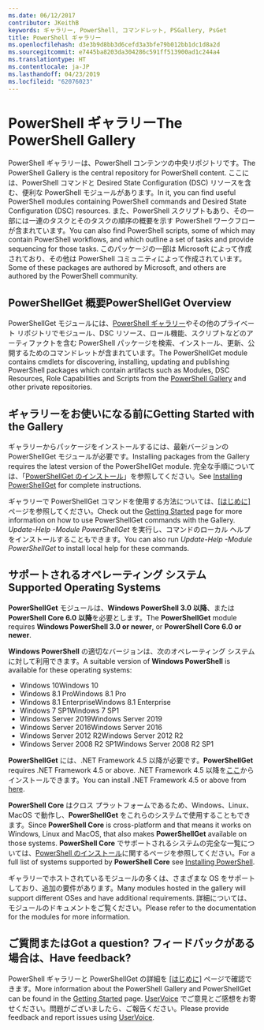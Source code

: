 ```yaml
---
ms.date: 06/12/2017
contributor: JKeithB
keywords: ギャラリー, PowerShell, コマンドレット, PSGallery, PsGet
title: PowerShell ギャラリー
ms.openlocfilehash: d3e3b9d8bb3d6cefd3a3bfe79b012bb1dc1d8a2d
ms.sourcegitcommit: e7445ba8203da304286c591ff513900ad1c244a4
ms.translationtype: HT
ms.contentlocale: ja-JP
ms.lasthandoff: 04/23/2019
ms.locfileid: "62076023"
---
```

# <a name="the-powershell-gallery"></a><span data-ttu-id="63818-103">PowerShell ギャラリー</span><span class="sxs-lookup"><span data-stu-id="63818-103">The PowerShell Gallery</span></span>

<span data-ttu-id="63818-104">PowerShell ギャラリーは、PowerShell コンテンツの中央リポジトリです。</span><span class="sxs-lookup"><span data-stu-id="63818-104">The PowerShell Gallery is the central repository for PowerShell content.</span></span> <span data-ttu-id="63818-105">ここには、PowerShell コマンドと Desired State Configuration (DSC) リソースを含む、便利な PowerShell モジュールがあります。</span><span class="sxs-lookup"><span data-stu-id="63818-105">In it, you can find useful PowerShell modules containing PowerShell commands and Desired State Configuration (DSC) resources.</span></span>
<span data-ttu-id="63818-106">また、PowerShell スクリプトもあり、その一部には一連のタスクとそのタスクの順序の概要を示す PowerShell ワークフローが含まれています。</span><span class="sxs-lookup"><span data-stu-id="63818-106">You can also find PowerShell scripts, some of which may contain PowerShell workflows, and which outline a set of tasks and provide sequencing for those tasks.</span></span> <span data-ttu-id="63818-107">このパッケージの一部は Microsoft によって作成されており、その他は PowerShell コミュニティによって作成されています。</span><span class="sxs-lookup"><span data-stu-id="63818-107">Some of these packages are authored by Microsoft, and others are authored by the PowerShell community.</span></span>

## <a name="powershellget-overview"></a><span data-ttu-id="63818-108">PowerShellGet 概要</span><span class="sxs-lookup"><span data-stu-id="63818-108">PowerShellGet Overview</span></span>

<span data-ttu-id="63818-109">PowerShellGet モジュールには、[PowerShell ギャラリー](https://www.PowerShellGallery.com)やその他のプライベート リポジトリでモジュール、DSC リソース、ロール機能、スクリプトなどのアーティファクトを含む PowerShell パッケージを検索、インストール、更新、公開するためのコマンドレットが含まれています。</span><span class="sxs-lookup"><span data-stu-id="63818-109">The PowerShellGet module contains cmdlets for discovering, installing, updating and publishing PowerShell packages which contain artifacts such as Modules, DSC Resources, Role Capabilities and Scripts from the [PowerShell Gallery](https://www.PowerShellGallery.com) and other private repositories.</span></span>

## <a name="getting-started-with-the-gallery"></a><span data-ttu-id="63818-110">ギャラリーをお使いになる前に</span><span class="sxs-lookup"><span data-stu-id="63818-110">Getting Started with the Gallery</span></span>

<span data-ttu-id="63818-111">ギャラリーからパッケージをインストールするには、最新バージョンの PowerShellGet モジュールが必要です。</span><span class="sxs-lookup"><span data-stu-id="63818-111">Installing packages from the Gallery requires the latest version of the PowerShellGet module.</span></span>
<span data-ttu-id="63818-112">完全な手順については、「[PowerShellGet のインストール](installing-psget.md)」を参照してください。</span><span class="sxs-lookup"><span data-stu-id="63818-112">See [Installing PowerShellGet](installing-psget.md) for complete instructions.</span></span>

<span data-ttu-id="63818-113">ギャラリーで PowerShellGet コマンドを使用する方法については、[[はじめに]](getting-started.md) ページを参照してください。</span><span class="sxs-lookup"><span data-stu-id="63818-113">Check out the [Getting Started](getting-started.md) page for more information on how to use PowerShellGet commands with the Gallery.</span></span> <span data-ttu-id="63818-114">*Update-Help -Module PowerShellGet* を実行し、コマンドのローカル ヘルプをインストールすることもできます。</span><span class="sxs-lookup"><span data-stu-id="63818-114">You can also run *Update-Help -Module PowerShellGet* to install local help for these commands.</span></span>

## <a name="supported-operating-systems"></a><span data-ttu-id="63818-115">サポートされるオペレーティング システム</span><span class="sxs-lookup"><span data-stu-id="63818-115">Supported Operating Systems</span></span>

<span data-ttu-id="63818-116">**PowerShellGet** モジュールは、**Windows PowerShell 3.0 以降**、または **PowerShell Core 6.0 以降**を必要とします。</span><span class="sxs-lookup"><span data-stu-id="63818-116">The **PowerShellGet** module requires **Windows PowerShell 3.0 or newer**, or **PowerShell Core 6.0 or newer**.</span></span>

<span data-ttu-id="63818-117">**Windows PowerShell** の適切なバージョンは、次のオペレーティング システムに対して利用できます。</span><span class="sxs-lookup"><span data-stu-id="63818-117">A suitable version of **Windows PowerShell** is available for these operating systems:</span></span>

- <span data-ttu-id="63818-118">Windows 10</span><span class="sxs-lookup"><span data-stu-id="63818-118">Windows 10</span></span>
- <span data-ttu-id="63818-119">Windows 8.1 Pro</span><span class="sxs-lookup"><span data-stu-id="63818-119">Windows 8.1 Pro</span></span>
- <span data-ttu-id="63818-120">Windows 8.1 Enterprise</span><span class="sxs-lookup"><span data-stu-id="63818-120">Windows 8.1 Enterprise</span></span>
- <span data-ttu-id="63818-121">Windows 7 SP1</span><span class="sxs-lookup"><span data-stu-id="63818-121">Windows 7 SP1</span></span>
- <span data-ttu-id="63818-122">Windows Server 2019</span><span class="sxs-lookup"><span data-stu-id="63818-122">Windows Server 2019</span></span>
- <span data-ttu-id="63818-123">Windows Server 2016</span><span class="sxs-lookup"><span data-stu-id="63818-123">Windows Server 2016</span></span>
- <span data-ttu-id="63818-124">Windows Server 2012 R2</span><span class="sxs-lookup"><span data-stu-id="63818-124">Windows Server 2012 R2</span></span>
- <span data-ttu-id="63818-125">Windows Server 2008 R2 SP1</span><span class="sxs-lookup"><span data-stu-id="63818-125">Windows Server 2008 R2 SP1</span></span>

<span data-ttu-id="63818-126">**PowerShellGet** には、.NET Framework 4.5 以降が必要です。</span><span class="sxs-lookup"><span data-stu-id="63818-126">**PowerShellGet** requires .NET Framework 4.5 or above.</span></span> <span data-ttu-id="63818-127">.NET Framework 4.5 以降を[ここ](https://msdn.microsoft.com/library/5a4x27ek.aspx)からインストールできます。</span><span class="sxs-lookup"><span data-stu-id="63818-127">You can install .NET Framework 4.5 or above from [here](https://msdn.microsoft.com/library/5a4x27ek.aspx).</span></span>

<span data-ttu-id="63818-128">**PowerShell Core** はクロス プラットフォームであるため、Windows、Linux、MacOS で動作し、**PowerShellGet** をこれらのシステムで使用することもできます。</span><span class="sxs-lookup"><span data-stu-id="63818-128">Since **PowerShell Core** is cross-platform and that means it works on Windows, Linux and MacOS, that also makes **PowerShellGet** available on those systems.</span></span> <span data-ttu-id="63818-129">**PowerShell Core** でサポートされるシステムの完全な一覧については、[PowerShell のインストール](/powershell/scripting/setup/installing-powershell)に関するページを参照してください。</span><span class="sxs-lookup"><span data-stu-id="63818-129">For a full list of systems supported by **PowerShell Core** see [Installing PowerShell](/powershell/scripting/setup/installing-powershell).</span></span>

<span data-ttu-id="63818-130">ギャラリーでホストされているモジュールの多くは、さまざまな OS をサポートしており、追加の要件があります。</span><span class="sxs-lookup"><span data-stu-id="63818-130">Many modules hosted in the gallery will support different OSes and have additional requirements.</span></span> <span data-ttu-id="63818-131">詳細については、モジュールのドキュメントをご覧ください。</span><span class="sxs-lookup"><span data-stu-id="63818-131">Please refer to the documentation for the modules for more information.</span></span>

## <a name="got-a-question-have-feedback"></a><span data-ttu-id="63818-132">ご質問または</span><span class="sxs-lookup"><span data-stu-id="63818-132">Got a question?</span></span> <span data-ttu-id="63818-133">フィードバックがある場合は、</span><span class="sxs-lookup"><span data-stu-id="63818-133">Have feedback?</span></span>

<span data-ttu-id="63818-134">PowerShell ギャラリーと PowerShellGet の詳細を [[はじめに]](getting-started.md) ページで確認できます。</span><span class="sxs-lookup"><span data-stu-id="63818-134">More information about the PowerShell Gallery and PowerShellGet can be found in the [Getting Started](getting-started.md) page.</span></span> <span data-ttu-id="63818-135">[UserVoice](http://windowsserver.uservoice.com/forums/301869-powershell) でご意見とご感想をお寄せください。問題がございましたら、ご報告ください。</span><span class="sxs-lookup"><span data-stu-id="63818-135">Please provide feedback and report issues using [UserVoice](http://windowsserver.uservoice.com/forums/301869-powershell).</span></span>
